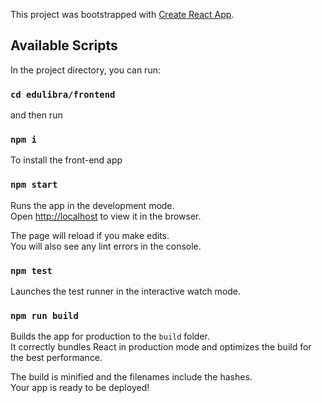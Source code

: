 This project was bootstrapped with [Create React App](https://github.com/facebook/create-react-app).

## Available Scripts

In the project directory, you can run:

### `cd edulibra/frontend`
and then run
### `npm i`
To install the front-end app


### `npm start`

Runs the app in the development mode.<br>
Open [http://localhost](http://localhost) to view it in the browser.

The page will reload if you make edits.<br>
You will also see any lint errors in the console.

### `npm test`

Launches the test runner in the interactive watch mode.<br>

### `npm run build`

Builds the app for production to the `build` folder.<br>
It correctly bundles React in production mode and optimizes the build for the best performance.

The build is minified and the filenames include the hashes.<br>
Your app is ready to be deployed!
